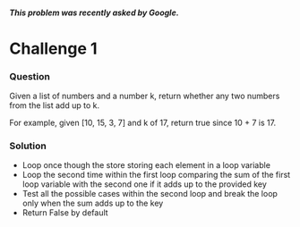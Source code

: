 ##### This problem was recently asked by Google.

# Challenge 1

### Question
Given a list of numbers and a number k, return whether any two numbers from the list add up to k.

For example, given [10, 15, 3, 7] and k of 17, return true since 10 + 7 is 17.

### Solution

* Loop once though the store storing each element in a loop variable
* Loop the second time within the first loop comparing the sum of the first loop variable with the second one if it adds up to the provided key
* Test all the possible cases within the second loop and break the loop only when the sum adds up to the key
* Return False by default

